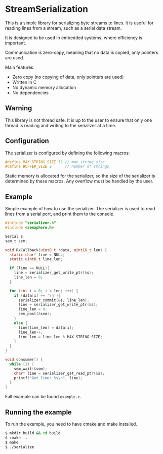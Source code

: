 # StreamSerialization

This is a simple library for serializing byte streams to lines.
It is useful for reading lines from a stream, such as a serial data stream.

It is designed to be used in embedded systems, where efficiency is important.

Communication is zero-copy, meaning that no data is copied, only pointers are used.

Main features:
* Zero copy (no copying of data, only pointers are used)
* Written in C
* No dynamic memory allocation
* No dependencies

## Warning
This library is not thread safe. It is up to the user to ensure that only one thread is reading and writing to the serializer at a time.


## Configuration
The serializer is configured by defining the following macros:

```c
#define MAX_STRING_SIZE 32 // max string size
#define BUFFER_SIZE 2      // number of strings
```
Static memory is allocated for the serializer, so the size of the serializer is determined by these macros. Any overflow must be handled by the user.

## Example

Simple example of how to use the serializer. The serializer is used to read lines from a serial port, and print them to the console.

```c
#include "serializer.h"
#include <semaphore.h>

Serial s;
sem_t sem;

void RxCallback(uint8_t *data, uint16_t len) {
  static char* line = NULL;
  static uint8_t line_len;

  if (line == NULL){
    line = serializer_get_write_ptr(&s);
    line_len = 0;
  }

  for (int i = 0; i < len; i++) {
    if (data[i] == '\n'){
      serializer_commit(&s, line_len);
      line = serializer_get_write_ptr(&s);
      line_len = 0;
      sem_post(&sem);
    }
    else {
      line[line_len] = data[i];
      line_len++;
      line_len = line_len % MAX_STRING_SIZE;
    }
  }
}

void consumer() {
  while (1) {
    sem_wait(&sem);
    char* line = serializer_get_read_ptr(&s);
    printf("Got line: %s\n", line);
  }
}

```

Full example can be found `example.c`.

## Running the example

To run the example, you need to have cmake and make installed.

```bash
$ mkdir build && cd build
$ cmake ..
$ make
$ ./serialize
```